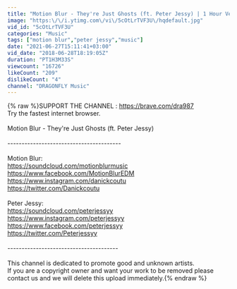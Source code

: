 ```yaml
---
title: "Motion Blur - They're Just Ghosts (ft. Peter Jessy) | 1 Hour Version"
image: "https:\/\/i.ytimg.com\/vi\/5cOtLrTVF3U\/hqdefault.jpg"
vid_id: "5cOtLrTVF3U"
categories: "Music"
tags: ["motion blur","peter jessy","music"]
date: "2021-06-27T15:11:41+03:00"
vid_date: "2018-06-28T18:19:05Z"
duration: "PT1H3M33S"
viewcount: "16726"
likeCount: "209"
dislikeCount: "4"
channel: "DRAGONFLY Music"
---
```

{% raw %}SUPPORT THE CHANNEL : <a rel="nofollow" target="blank" href="https://brave.com/dra987">https://brave.com/dra987</a><br />Try the fastest internet browser.<br /><br />Motion Blur - They're Just Ghosts (ft. Peter Jessy) <br /><br />----------------------------------------<br /><br />Motion Blur:<br /><a rel="nofollow" target="blank" href="https://soundcloud.com/motionblurmusic">https://soundcloud.com/motionblurmusic</a><br /><a rel="nofollow" target="blank" href="https://www.facebook.com/MotionBlurEDM">https://www.facebook.com/MotionBlurEDM</a><br /><a rel="nofollow" target="blank" href="https://www.instagram.com/danickcoutu">https://www.instagram.com/danickcoutu</a><br /><a rel="nofollow" target="blank" href="https://twitter.com/Danickcoutu">https://twitter.com/Danickcoutu</a><br /><br />Peter Jessy:<br /><a rel="nofollow" target="blank" href="https://soundcloud.com/peterjessyy">https://soundcloud.com/peterjessyy</a><br /><a rel="nofollow" target="blank" href="https://www.instagram.com/peterjessyy">https://www.instagram.com/peterjessyy</a><br /><a rel="nofollow" target="blank" href="https://www.facebook.com/peterjessyy">https://www.facebook.com/peterjessyy</a><br /><a rel="nofollow" target="blank" href="https://twitter.com/Peterjessyy">https://twitter.com/Peterjessyy</a><br /><br />---------------------------------------<br /><br />This channel  is dedicated to promote good and unknown artists.<br />If you are a copyright owner and want your work to be removed please contact us and we will delete this upload immediately.{% endraw %}
